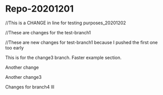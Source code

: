 # Repo-20201201


//This is a CHANGE in line for testing purposes_20201202

//These are changes for the test-branch1 

//These are new changes for test-branch1 because I pushed the first one too early

This is for the change3 branch. Faster example section.  

Another change

Another change3

Changes for branch4 lll